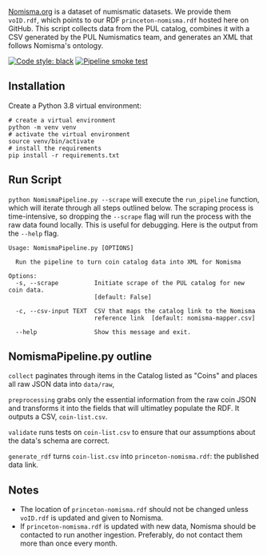 [Nomisma.org](http://nomisma.org) is a dataset of numismatic datasets. We provide them `voID.rdf`, which points to our RDF `princeton-nomisma.rdf` hosted here on GitHub. This script collects data from the PUL catalog, combines it with a CSV generated by the PUL Numismatics team, and generates an XML that follows Nomisma's ontology.

[![Code style: black](https://img.shields.io/badge/code%20style-black-000000.svg)](https://github.com/psf/black)
[![Pipeline smoke test](https://github.com/pulibrary/nomisma/actions/workflows/run-pipeline.yaml/badge.svg)](https://github.com/pulibrary/nomisma/actions/workflows/run-pipeline.yaml)


## Installation

Create a Python 3.8 virtual environment:

```
# create a virtual environment
python -m venv venv
# activate the virtual environment
source venv/bin/activate
# install the requirements
pip install -r requirements.txt
```

## Run Script

`python NomismaPipeline.py --scrape` will execute the `run_pipeline` function, which will iterate through all steps outlined below. The scraping process is time-intensive, so dropping the `--scrape` flag will run the process with the raw data found locally. This is useful for debugging. Here is the output from the `--help` flag.

```
Usage: NomismaPipeline.py [OPTIONS]

  Run the pipeline to turn coin catalog data into XML for Nomisma

Options:
  -s, --scrape          Initiate scrape of the PUL catalog for new coin data.
                        [default: False]

  -c, --csv-input TEXT  CSV that maps the catalog link to the Nomisma
                        reference link  [default: nomisma-mapper.csv]

  --help                Show this message and exit.
```

## NomismaPipeline.py outline

`collect` paginates through items in the Catalog listed as "Coins" and places all raw JSON data into `data/raw`,

`preprocessing` grabs only the essential information from the raw coin JSON and transforms it into the fields that will ultimatley populate the RDF. It outputs a CSV, `coin-list.csv`.

`validate` runs tests on `coin-list.csv` to ensure that our assumptions about the data's schema are correct.

`generate_rdf` turns `coin-list.csv` into `princeton-nomisma.rdf`: the published data link.


## Notes

- The location of `princeton-nomisma.rdf` should not be changed unless `voID.rdf` is updated and given to Nomisma.
- If `princeton-nomisma.rdf` is updated with new data, Nomisma should be contacted to run another ingestion. Preferably, do not contact them more than once every month.